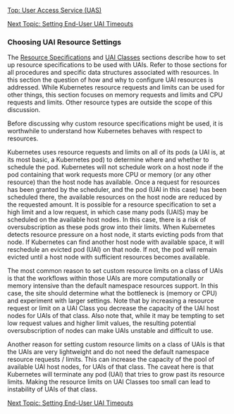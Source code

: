 [Top: User Access Service (UAS)](User_Access_Service_UAS.md)

[Next Topic: Setting End-User UAI Timeouts](Setting_UAI_Timeouts.md)

### Choosing UAI Resource Settings

The [Resource Specifications](Resource_Specifications.md) and [UAI Classes](UAI_Classes.md) sections describe how to set up resource specifications to be used with UAIs.  Refer to those sections for all procedures and specific data structures associated with resources.  In this section the question of how and why to configure UAI resources is addressed.  While Kubernetes resource requests and limits can be used for other things, this section focuses on memory requests and limits and CPU requests and limits.  Other resource types are outside the scope of this discussion.

Before discussing why custom resource specifications might be used, it is worthwhile to understand how Kubernetes behaves with respect to resources.  

Kubernetes uses resource requests and limits on all of its pods (a UAI is, at its most basic, a Kubernetes pod) to determine where and whether to schedule the pod.  Kubernetes will not schedule work on a host node if the pod containing that work requests more CPU or memory (or any other resource) than the host node has available.  Once a request for resources has been granted by the scheduler, and the pod (UAI in this case) has been scheduled there, the available resources on the host node are reduced by the requested amount. It is possible for a resource specification to set a high limit and a low request, in which case many pods (UAIS) may be scheduled on the available host nodes.  In this case, there is a risk of oversubscription as these pods grow into their limits.  When Kubernetes detects resource pressure on a host node, it starts evicting pods from that node.  If Kubernetes can find another host node with available space, it will reschedule an evicted pod (UAI) on that node.  If not, the pod will remain evicted until a host node with sufficient resources becomes available.

The most common reason to set custom resource limits on a class of UAIs is that the workflows within those UAIs are more computationally or memory intensive than the default namespace resources support.  In this case, the site should determine what the bottleneck is (memory or CPU) and experiment with larger settings.  Note that by increasing a resource request or limit on a UAI Class you decrease the capacity of the UAI host nodes for UAIs of that class.  Also note that, while it may be tempting to set low request values and higher limit values, the resulting potential oversubscription of nodes can make UAIs unstable and difficult to use.

Another reason for setting custom resource limits on a class of UAIs is that the UAIs are very lightweight and do not need the default namespace resource requests / limits.  This can increase the capacity of the pool of available UAI host nodes, for UAIs of that class.  The caveat here is that Kubernetes will terminate any pod (UAI) that tries to grow past its resource limits.  Making the resource limits on UAI Classes too small can lead to instability of UAIs of that class.

[Next Topic: Setting End-User UAI Timeouts](Setting_UAI_Timeouts.md)
